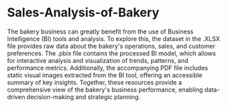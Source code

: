 # Sales-Analysis-of-Bakery

The bakery business can greatly benefit from the use of Business Intelligence (BI) tools and analysis.
To explore this, the dataset in the .XLSX file provides raw data about the bakery's operations, sales, and customer preferences. 
The .pbix file contains the processed BI model, which allows for interactive analysis and visualization of trends, patterns, and performance metrics. 
Additionally, the accompanying PDF file includes static visual images extracted from the BI tool, offering an accessible summary of key insights. 
Together, these resources provide a comprehensive view of the bakery's business performance, enabling data-driven decision-making and strategic planning.
